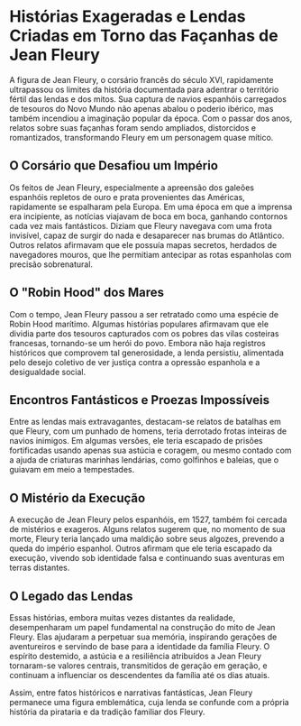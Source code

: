 # Histórias Exageradas e Lendas Criadas em Torno das Façanhas de Jean Fleury

A figura de Jean Fleury, o corsário francês do século XVI, rapidamente ultrapassou os limites da história documentada para adentrar o território fértil das lendas e dos mitos. Sua captura de navios espanhóis carregados de tesouros do Novo Mundo não apenas abalou o poderio ibérico, mas também incendiou a imaginação popular da época. Com o passar dos anos, relatos sobre suas façanhas foram sendo ampliados, distorcidos e romantizados, transformando Fleury em um personagem quase mítico.

## O Corsário que Desafiou um Império

Os feitos de Jean Fleury, especialmente a apreensão dos galeões espanhóis repletos de ouro e prata provenientes das Américas, rapidamente se espalharam pela Europa. Em uma época em que a imprensa era incipiente, as notícias viajavam de boca em boca, ganhando contornos cada vez mais fantásticos. Diziam que Fleury navegava com uma frota invisível, capaz de surgir do nada e desaparecer nas brumas do Atlântico. Outros relatos afirmavam que ele possuía mapas secretos, herdados de navegadores mouros, que lhe permitiam antecipar as rotas espanholas com precisão sobrenatural.

## O "Robin Hood" dos Mares

Com o tempo, Jean Fleury passou a ser retratado como uma espécie de Robin Hood marítimo. Algumas histórias populares afirmavam que ele dividia parte dos tesouros capturados com os pobres das vilas costeiras francesas, tornando-se um herói do povo. Embora não haja registros históricos que comprovem tal generosidade, a lenda persistiu, alimentada pelo desejo coletivo de ver justiça contra a opressão espanhola e a desigualdade social.

## Encontros Fantásticos e Proezas Impossíveis

Entre as lendas mais extravagantes, destacam-se relatos de batalhas em que Fleury, com um punhado de homens, teria derrotado frotas inteiras de navios inimigos. Em algumas versões, ele teria escapado de prisões fortificadas usando apenas sua astúcia e coragem, ou mesmo contado com a ajuda de criaturas marinhas lendárias, como golfinhos e baleias, que o guiavam em meio a tempestades.

## O Mistério da Execução

A execução de Jean Fleury pelos espanhóis, em 1527, também foi cercada de mistérios e exageros. Alguns relatos sugerem que, no momento de sua morte, Fleury teria lançado uma maldição sobre seus algozes, prevendo a queda do império espanhol. Outros afirmam que ele teria escapado da execução, vivendo sob identidade falsa e continuando suas aventuras em terras distantes.

## O Legado das Lendas

Essas histórias, embora muitas vezes distantes da realidade, desempenharam um papel fundamental na construção do mito de Jean Fleury. Elas ajudaram a perpetuar sua memória, inspirando gerações de aventureiros e servindo de base para a identidade da família Fleury. O espírito destemido, a astúcia e a resiliência atribuídos a Jean Fleury tornaram-se valores centrais, transmitidos de geração em geração, e continuam a influenciar os descendentes da família até os dias atuais.

Assim, entre fatos históricos e narrativas fantásticas, Jean Fleury permanece uma figura emblemática, cuja lenda se confunde com a própria história da pirataria e da tradição familiar dos Fleury.